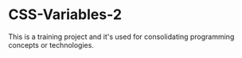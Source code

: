 # CSS-Variables-2

This is a training project and it's used for consolidating programming concepts or technologies.
